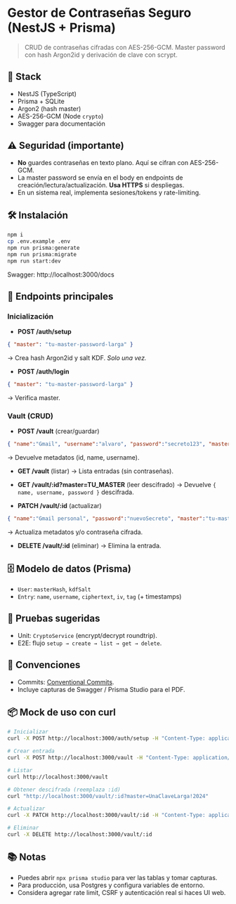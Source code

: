 
# Gestor de Contraseñas Seguro (NestJS + Prisma)

> CRUD de contraseñas cifradas con AES-256-GCM. Master password con hash Argon2id y derivación de clave con scrypt.

## 🚀 Stack
- NestJS (TypeScript)
- Prisma + SQLite
- Argon2 (hash master)
- AES-256-GCM (Node `crypto`)
- Swagger para documentación

## ⚠️ Seguridad (importante)
- **No** guardes contraseñas en texto plano. Aquí se cifran con AES-256-GCM.
- La master password se envía en el body en endpoints de creación/lectura/actualización. **Usa HTTPS** si despliegas.
- En un sistema real, implementa sesiones/tokens y rate-limiting.

## 🛠️ Instalación
```bash
npm i
cp .env.example .env
npm run prisma:generate
npm run prisma:migrate
npm run start:dev
```

Swagger: http://localhost:3000/docs

## 🧭 Endpoints principales

### Inicialización
- **POST /auth/setup**
```json
{ "master": "tu-master-password-larga" }
```
→ Crea hash Argon2id y salt KDF. *Solo una vez.*

- **POST /auth/login**
```json
{ "master": "tu-master-password-larga" }
```
→ Verifica master.

### Vault (CRUD)
- **POST /vault** (crear/guardar)
```json
{ "name":"Gmail", "username":"alvaro", "password":"secreto123", "master":"tu-master" }
```
→ Devuelve metadatos (id, name, username).

- **GET /vault** (listar)
→ Lista entradas (sin contraseñas).

- **GET /vault/:id?master=TU_MASTER** (leer descifrado)
→ Devuelve `{ name, username, password }` descifrada.

- **PATCH /vault/:id** (actualizar)
```json
{ "name":"Gmail personal", "password":"nuevoSecreto", "master":"tu-master" }
```
→ Actualiza metadatos y/o contraseña cifrada.

- **DELETE /vault/:id** (eliminar)
→ Elimina la entrada.

## 🗄️ Modelo de datos (Prisma)
- `User`: `masterHash`, `kdfSalt`
- `Entry`: `name`, `username`, `ciphertext`, `iv`, `tag` (+ timestamps)

## 🧪 Pruebas sugeridas
- Unit: `CryptoService` (encrypt/decrypt roundtrip).
- E2E: flujo `setup → create → list → get → delete`.

## 📝 Convenciones
- Commits: [Conventional Commits](https://www.conventionalcommits.org).
- Incluye capturas de Swagger / Prisma Studio para el PDF.

## 📦 Mock de uso con curl

```bash
# Inicializar
curl -X POST http://localhost:3000/auth/setup -H "Content-Type: application/json" -d '{"master":"UnaClaveLarga!2024"}'

# Crear entrada
curl -X POST http://localhost:3000/vault -H "Content-Type: application/json" -d '{"name":"Gmail","username":"alvaro","password":"Secreta!","master":"UnaClaveLarga!2024"}'

# Listar
curl http://localhost:3000/vault

# Obtener descifrada (reemplaza :id)
curl "http://localhost:3000/vault/:id?master=UnaClaveLarga!2024"

# Actualizar
curl -X PATCH http://localhost:3000/vault/:id -H "Content-Type: application/json" -d '{"password":"Nueva*Clave123","master":"UnaClaveLarga!2024"}'

# Eliminar
curl -X DELETE http://localhost:3000/vault/:id
```

## 📚 Notas
- Puedes abrir `npx prisma studio` para ver las tablas y tomar capturas.
- Para producción, usa Postgres y configura variables de entorno.
- Considera agregar rate limit, CSRF y autenticación real si haces UI web.
